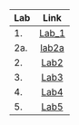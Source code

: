 |Lab|Link|
|---|:---:|
|1.|[Lab_1](https://github.com/mykhailokachorovskyi/Labs/tree/main/Lab_1)|
|2a.|[lab2a](https://github.com/mykhailokachorovskyi/Labs/tree/main/lab2a)
|2.|[Lab2](https://github.com/mykhailokachorovskyi/Labs/tree/main/lab2)|
|3.|[Lab3](https://github.com/mykhailokachorovskyi/Labs/tree/main/lab3)|
|4.|[Lab4](https://github.com/mykhailokachorovskyi/Labs/tree/main/lab4)|
|5.|[Lab5](https://github.com/mykhailokachorovskyi/Labs/tree/main/lab5)|

